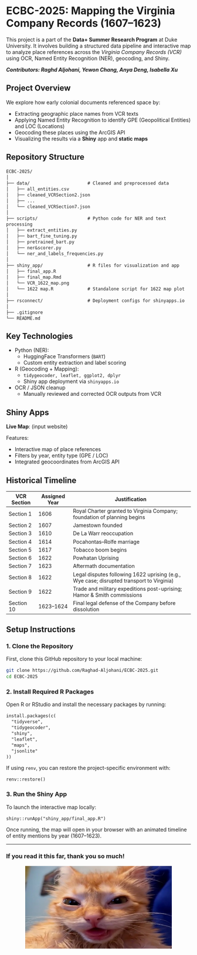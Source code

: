 # ECBC-2025: Mapping the Virginia Company Records (1607–1623)

This project is a part of the **Data+ Summer Research Program** at Duke University. It involves building a structured data pipeline and interactive map to analyze place references across the *Virginia Company Records (VCR)* using OCR, Named Entity Recognition (NER), geocoding, and Shiny. 


***Contributors: Raghd Aljohani, Yewon Chang, Anya Deng, Isabella Xu***


## Project Overview

We explore how early colonial documents referenced space by:
- Extracting geographic place names from VCR texts
- Applying Named Entity Recognition to identify GPE (Geopolitical Entities) and LOC (Locations)
- Geocoding these places using the ArcGIS API
- Visualizing the results via a **Shiny** app and **static maps**


## Repository Structure

```text
ECBC-2025/
│
├── data/                      # Cleaned and preprocessed data
│   ├── all_entities.csv
│   ├── cleaned_VCRSection2.json
│   ├── ...
│   └── cleaned_VCRSection7.json
│
├── scripts/                   # Python code for NER and text processing
│   ├── extract_entities.py
│   ├── bart_fine_tuning.py
│   ├── pretrained_bart.py
│   ├── ner&scorer.py
│   └── ner_and_labels_frequencies.py
│
├── shiny_app/                 # R files for visualization and app
│   ├── final_app.R
│   ├── final_map.Rmd
│   └── VCR_1622_map.png
│   └── 1622 map.R             # Standalone script for 1622 map plot
│
├── rsconnect/                 # Deployment configs for shinyapps.io
│
├── .gitignore
└── README.md
```

## Key Technologies

- Python (NER): 
    - HuggingFace Transformers (```BART```)
    - Custom entity extraction and label scoring
- R (Geocoding + Mapping):
    - ```tidygeocoder, leaflet, ggplot2, dplyr```
    - Shiny app deployment via ```shinyapps.io```
- OCR / JSON cleanup
    - Manually reviewed and corrected OCR outputs from VCR


## Shiny Apps

**Live Map**: (input website)

Features: 
- Interactive map of place references
- Filters by year, entity type (GPE / LOC)
- Integrated geocoordinates from ArcGIS API


## Historical Timeline


| VCR Section | Assigned Year | Justification                                                                            |
| ----------- | ------------- | ---------------------------------------------------------------------------------------- |
| Section 1   | 1606          | Royal Charter granted to Virginia Company; foundation of planning begins                 |
| Section 2   | 1607          | Jamestown founded                                                                        |
| Section 3   | 1610          | De La Warr reoccupation                                                                  |
| Section 4   | 1614          | Pocahontas–Rolfe marriage                                                                |
| Section 5   | 1617          | Tobacco boom begins                                                                      |
| Section 6   | 1622          | Powhatan Uprising                                                                        |
| Section 7   | 1623          | Aftermath documentation                                                                  |
| Section 8   | 1622          | Legal disputes following 1622 uprising (e.g., Wye case; disrupted transport to Virginia) |
| Section 9   | 1622          | Trade and military expeditions post-uprising; Hamor & Smith commissions                  |
| Section 10  | 1623–1624     | Final legal defense of the Company before dissolution                                    |





## Setup Instructions

### 1. Clone the Repository

First, clone this GitHub repository to your local machine:

```bash
git clone https://github.com/Raghad-Aljohani/ECBC-2025.git
cd ECBC-2025
```

### 2. Install Required R Packages

Open R or RStudio and install the necessary packages by running:

```
install.packages(c(
  "tidyverse", 
  "tidygeocoder", 
  "shiny", 
  "leaflet", 
  "maps",
  "jsonlite"
))
```  

If using ```renv```, you can restore the project-specific environment with: 
```
renv::restore()
```

### 3. Run the Shiny App

To launch the interactive map locally:

```
shiny::runApp("shiny_app/final_app.R")
```

Once running, the map will open in your browser with an animated timeline of entity mentions by year (1607–1623). 


---

### If you read it this far, thank you so much! 

<p align="center">
  <img src="assets/cute_cat.jpg" alt="Cat" width="400"/>
</p>




